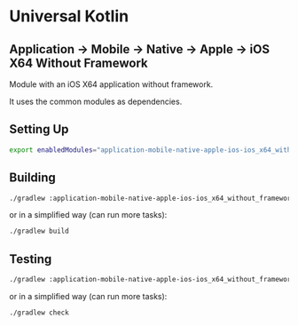 # Universal Kotlin

## Application -> Mobile -> Native -> Apple -> iOS X64 Without Framework

Module with an iOS X64 application without framework.

It uses the common modules as dependencies.

<!--
## Screenshot

## Architecture

### Targets

### Source Sets
-->

## Setting Up

```bash
export enabledModules="application-mobile-native-apple-ios-ios_x64_without_framework"
```

## Building

```bash
./gradlew :application-mobile-native-apple-ios-ios_x64_without_framework:build
```

or in a simplified way (can run more tasks):

```bash
./gradlew build
```

## Testing

```bash
./gradlew :application-mobile-native-apple-ios-ios_x64_without_framework:check
```

or in a simplified way (can run more tasks):

```bash
./gradlew check
```

<!-- Fix documentation
## Running
-->
